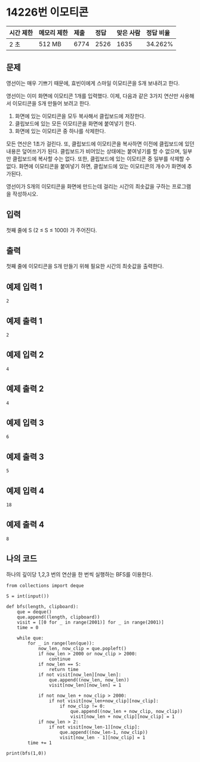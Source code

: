 # 14226번 이모티콘

| 시간 제한 | 메모리 제한 | 제출 | 정답 | 맞은 사람 | 정답 비율 |
| :-------- | :---------- | :--- | :--- | :-------- | :-------- |
| 2 초      | 512 MB      | 6774 | 2526 | 1635      | 34.262%   |

## 문제

영선이는 매우 기쁘기 때문에, 효빈이에게 스마일 이모티콘을 S개 보내려고 한다.

영선이는 이미 화면에 이모티콘 1개를 입력했다. 이제, 다음과 같은 3가지 연산만 사용해서 이모티콘을 S개 만들어 보려고 한다.

1. 화면에 있는 이모티콘을 모두 복사해서 클립보드에 저장한다.
2. 클립보드에 있는 모든 이모티콘을 화면에 붙여넣기 한다.
3. 화면에 있는 이모티콘 중 하나를 삭제한다.

모든 연산은 1초가 걸린다. 또, 클립보드에 이모티콘을 복사하면 이전에 클립보드에 있던 내용은 덮어쓰기가 된다. 클립보드가 비어있는 상태에는 붙여넣기를 할 수 없으며, 일부만 클립보드에 복사할 수는 없다. 또한, 클립보드에 있는 이모티콘 중 일부를 삭제할 수 없다. 화면에 이모티콘을 붙여넣기 하면, 클립보드에 있는 이모티콘의 개수가 화면에 추가된다.

영선이가 S개의 이모티콘을 화면에 만드는데 걸리는 시간의 최솟값을 구하는 프로그램을 작성하시오.

## 입력

첫째 줄에 S (2 ≤ S ≤ 1000) 가 주어진다.

## 출력

첫째 줄에 이모티콘을 S개 만들기 위해 필요한 시간의 최솟값을 출력한다.

## 예제 입력 1 

```
2
```

## 예제 출력 1 

```
2
```

## 예제 입력 2 

```
4
```

## 예제 출력 2 

```
4
```

## 예제 입력 3 

```
6
```

## 예제 출력 3 

```
5
```

## 예제 입력 4 

```
18
```

## 예제 출력 4 

```
8
```

## 나의 코드

하나의 깊이당 1,2,3 번의 연산을 한 번씩 실행하는 BFS를 이용한다. 

```
from collections import deque

S = int(input())

def bfs(length, clipboard):
    que = deque()
    que.append((length, clipboard))
    visit = [[0 for _ in range(2001)] for _ in range(2001)]
    time = 0

    while que:
        for _ in range(len(que)):
            now_len, now_clip = que.popleft()
            if now_len > 2000 or now_clip > 2000:
                continue
            if now_len == S:
                return time
            if not visit[now_len][now_len]:
                que.append((now_len, now_len))
                visit[now_len][now_len] = 1

            if not now_len + now_clip > 2000:
                if not visit[now_len+now_clip][now_clip]:
                    if now_clip != 0:
                        que.append((now_len + now_clip, now_clip))
                        visit[now_len + now_clip][now_clip] = 1
            if now_len > 2:
                if not visit[now_len-1][now_clip]:
                    que.append((now_len-1, now_clip))
                    visit[now_len - 1][now_clip] = 1
        time += 1

print(bfs(1,0))
```



